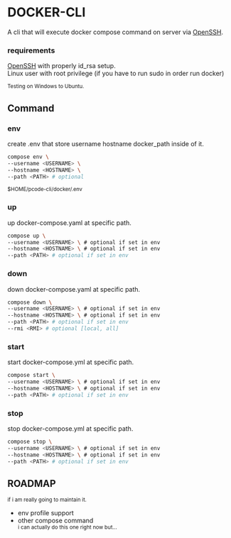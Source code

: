 # DOCKER-CLI
A cli that will execute docker compose command on server via [OpenSSH](https://man.openbsd.org/ssh.1).

### requirements
[OpenSSH](https://man.openbsd.org/ssh.1) with properly id_rsa setup. \
Linux user with root privilege (if you have to run sudo in order run docker)

<sub>Testing on Windows to Ubuntu.</sub>

## Command
### env
create .env that store username hostname docker_path inside of it.
```bash
compose env \
--username <USERNAME> \
--hostname <HOSTNAME> \
--path <PATH> # optional
```
<sup>$HOME/pcode-cli/docker/.env</sup>
### up
up docker-compose.yaml at specific path.
```bash
compose up \
--username <USERNAME> \ # optional if set in env
--hostname <HOSTNAME> \ # optional if set in env
--path <PATH> # optional if set in env
```
### down
down docker-compose.yaml at specific path.
```bash
compose down \
--username <USERNAME> \ # optional if set in env
--hostname <HOSTNAME> \ # optional if set in env
--path <PATH> # optional if set in env
--rmi <RMI> # optional [local, all]
```
### start
start docker-compose.yml at specific path.
```bash
compose start \
--username <USERNAME> \ # optional if set in env
--hostname <HOSTNAME> \ # optional if set in env
--path <PATH> # optional if set in env
```
### stop
stop docker-compose.yml at specific path.
```bash
compose stop \
--username <USERNAME> \ # optional if set in env
--hostname <HOSTNAME> \ # optional if set in env
--path <PATH> # optional if set in env
```

## ROADMAP
<sup>if i am really going to maintain it.</sup>

* env profile support
* other compose command \
  <sup>i can actually do this one right now but...</sup>